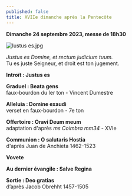 ```yaml
---
published: false
title: XVIIe dimanche après la Pentecôte
---
```

**Dimanche 24 septembre 2023, messe de 18h30**

![Iustus es.jpg]({{site.baseurl}}/images/Iustus%20es.jpg)

*Justus es Domine, et rectum judicium tuum.*  
Tu es juste Seigneur, et droit est ton jugement.

**Introït : Justus es**

**Graduel : Beata gens**  
faux-bourdon du Ier ton - Vincent Dumestre

**Alleluia : Domine exaudi**  
verset en faux-bourdon - 7e ton

**Offertoire : Oravi Deum meum**  
adaptation d'après *ms Coimbra mm34* - XVIe

**Communion : O salutaris Hostia**  
d'après Juan de Anchieta 1462-1523

**Vovete**  

**Au dernier évangile : Salve Regina**

**Sortie : Deo gratias**  
d’après Jacob Obrehht 1457-1505

